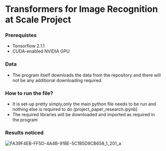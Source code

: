 # Transformers for Image Recognition at Scale Project
### Prerequistes
* Tensorflow 2.1.1
* CUDA-enabled NVIDIA GPU
  
### Data
* The program itself downloads the data from the repository and there will not be any additional downloading required.
  
### How to run the file?
* It is set-up pretty simply,only the main python file needs to be run and nothing else is required to do (project_paper_research.ipynb)
* The required libraries will be downloaded and imported as required in the program
  
### Results noticed
![FA39F4EB-FF5D-4A4B-91BE-5C1B5D9CB658_1_201_a](https://github.com/francisandreapercy/Final_Project_MLP/assets/142181996/4eedbe6d-6b30-45ba-8526-2dbc19d8400c)
